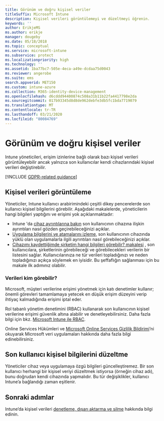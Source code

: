 ```yaml
---
title: Görünüm ve doğru kişisel veriler
titleSuffix: Microsoft Intune
description: Kişisel verileri görüntülemeyi ve düzeltmeyi öğrenin.
keywords: ''
author: ErikjeMS
ms.author: erikje
manager: dougeby
ms.date: 05/18/2018
ms.topic: conceptual
ms.service: microsoft-intune
ms.subservice: protect
ms.localizationpriority: high
ms.technology: ''
ms.assetid: 1ba77bc7-505e-4eca-a49e-dcdaa75d0043
ms.reviewer: angerobe
ms.suite: ems
search.appverid: MET150
ms.custom: intune-azure
ms.collection: M365-identity-device-management
ms.openlocfilehash: d6cddd94400874c508a31b11b22fa4417798e2da
ms.sourcegitcommit: 017b93345d8d8de962debfe3db5fc1bda7719079
ms.translationtype: MT
ms.contentlocale: tr-TR
ms.lasthandoff: 03/21/2020
ms.locfileid: "80084769"
---
```

# <a name="view-and-correct-personal-data"></a>Görünüm ve doğru kişisel veriler

Intune yöneticileri, erişim izinlerine bağlı olarak bazı kişisel verileri görüntüleyebilir ancak yalnızca son kullanıcılar kendi cihazlarındaki kişisel verileri değiştirebilir.

[!INCLUDE [GDPR-related guidance](../includes/gdpr-dsr-and-stp-note.md)]


## <a name="view-personal-data"></a>Kişisel verileri görüntüleme

Yöneticiler, Intune kullanıcı arabirimindeki çeşitli dikey pencerelerde son kullanıcı kişisel bilgilerini görebilir. Aşağıdaki makalelerde, yöneticilerin hangi bilgileri yaptığını ve erişimi yok açıklanmaktadır:
- Intune 'da [cihaz ayrıntılarına bakın](../remote-actions/device-inventory.md) son kullanıcının cihazına ilişkin ayrıntıları nasıl gözden geçirebileceğinizi açıklar.
- [Uygulama bilgilerini ve atamalarını izleme,](../apps/apps-monitor.md) son kullanıcının cihazında yüklü olan uygulamalarla ilgili ayrıntıları nasıl görebileceğinizi açıklar.
- [Cihazımı kaydettiğimde şirketim hangi bilgileri görebilir? makalesi](https://docs.microsoft.com/mem/intune/user-help/what-info-can-your-company-see-when-you-enroll-your-device-in-intune) , son kullanıcılara, şirketlerinin görebileceği ve görebilecekleri verilerin bir listesini sağlar. Kullanıcılarınıza ne tür verileri topladığınızı ve neden topladığınızı açıkça söylemek en iyisidir. Bu şeffaflığın sağlanması için bu makale ilk adımınız olabilir.

### <a name="who-can-view-the-data"></a>Verileri kim görebilir?

Microsoft, müşteri verilerine erişimi yönetmek için katı denetimler kullanır; önemli görevleri tamamlamaya yetecek en düşük erişim düzeyini verip ihtiyaç kalmadığında erişimi iptal eder. 

Rol tabanlı yönetim denetimini (RBAC) kullanarak son kullanıcının kişisel verilerine erişimi güvenlik altına alabilir ve denetleyebilirsiniz. Daha fazla bilgi için bkz. [Microsoft Intune ile RBAC](../fundamentals/role-based-access-control.md).

Online Services Hükümleri ve [Microsoft Online Services Gizlilik Bildirimi](https://go.microsoft.com/fwlink/p/?linkid=131004&clcid=0x409)’ni okuyarak Microsoft veri uygulamaları hakkında daha fazla bilgi edinebilirsiniz. 

## <a name="correct-end-user-personal-data"></a>Son kullanıcı kişisel bilgilerini düzeltme

Yöneticiler cihaz veya uygulamaya özgü bilgileri güncelleştiremez. Bir son kullanıcı herhangi bir kişisel veriyi düzeltmek istiyorsa (örneğin cihaz adı), bunu doğrudan kendi cihazında yapmalıdır. Bu tür değişiklikler, kullanıcı Intune’a bağlandığı zaman eşitlenir.


## <a name="next-steps"></a>Sonraki adımlar

Intune’da kişisel verileri [denetleme, dışarı aktarma ve silme](privacy-data-audit-export-delete.md) hakkında bilgi edinin.
